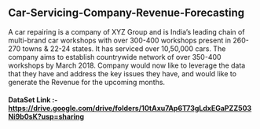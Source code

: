 ## Car-Servicing-Company-Revenue-Forecasting

A car repairing is a company of XYZ Group and is India’s leading chain of multi-brand car workshops with over 300-400 workshops
present in 260-270 towns & 22-24 states. It has serviced over 10,50,000 cars. The company aims to establish countrywide network
of over 350-400 workshops by March 2018. Company would now like to leverage the data that they have and address the key issues 
they have, and would like to generate the Revenue for the upcoming months. 

#### DataSet Link :- https://drive.google.com/drive/folders/10tAxu7Ap6T73gLdxEGaPZZ503Ni9b0sK?usp=sharing
